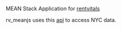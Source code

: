 MEAN Stack Application for [rentvitals](http://www.rentvitals.com/)

rv_meanjs uses this [api](http://api.rentvitals.com/) to access NYC data.
